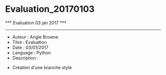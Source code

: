 # Evaluation_20170103

*** Evaluation 03 jan 2017 ***
******************************

- Auteur : Angie Browne
- Titre : Evaluation
- Date : 03/01/2017
- Language : Python
- Description :

* Création d'une branche style	
